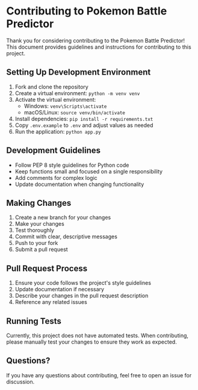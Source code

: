 # Contributing to Pokemon Battle Predictor

Thank you for considering contributing to the Pokemon Battle Predictor! This document provides guidelines and instructions for contributing to this project.

## Setting Up Development Environment

1. Fork and clone the repository
2. Create a virtual environment: `python -m venv venv`
3. Activate the virtual environment:
   - Windows: `venv\Scripts\activate`
   - macOS/Linux: `source venv/bin/activate`
4. Install dependencies: `pip install -r requirements.txt`
5. Copy `.env.example` to `.env` and adjust values as needed
6. Run the application: `python app.py`

## Development Guidelines

- Follow PEP 8 style guidelines for Python code
- Keep functions small and focused on a single responsibility
- Add comments for complex logic
- Update documentation when changing functionality

## Making Changes

1. Create a new branch for your changes
2. Make your changes
3. Test thoroughly
4. Commit with clear, descriptive messages
5. Push to your fork
6. Submit a pull request

## Pull Request Process

1. Ensure your code follows the project's style guidelines
2. Update documentation if necessary
3. Describe your changes in the pull request description
4. Reference any related issues

## Running Tests

Currently, this project does not have automated tests. When contributing, please manually test your changes to ensure they work as expected.

## Questions?

If you have any questions about contributing, feel free to open an issue for discussion. 